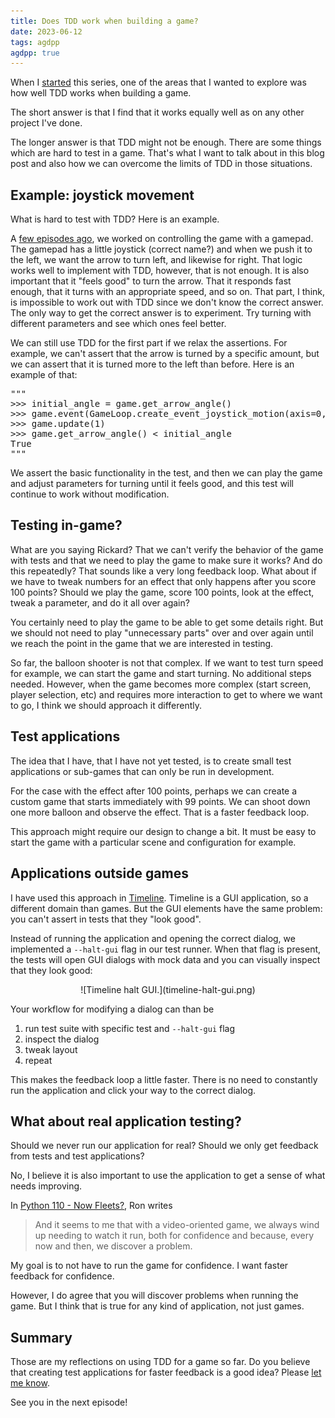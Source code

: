 ```yaml
---
title: Does TDD work when building a game?
date: 2023-06-12
tags: agdpp
agdpp: true
---
```


When I [started](/writing/agdpp-introduction/index.html) this series, one of
the areas that I wanted to explore was how well TDD works when building a game.

The short answer is that I find that it works equally well as on any other
project I've done.

The longer answer is that TDD might not be enough. There are some things which
are hard to test in a game. That's what I want to talk about in this blog post
and also how we can overcome the limits of TDD in those situations.

## Example: joystick movement

What is hard to test with TDD? Here is an example.

A [few episodes ago](/writing/agdpp-logitech-gamepad-f310/index.html), we
worked on controlling the game with a gamepad. The gamepad has a little
joystick (correct name?) and when we push it to the left, we want the arrow to
turn left, and likewise for right. That logic works well to implement with TDD,
however, that is not enough. It is also important that it "feels good" to turn
the arrow. That it responds fast enough, that it turns with an appropriate
speed, and so on. That part, I think, is impossible to work out with TDD since
we don't know the correct answer. The only way to get the correct answer is to
experiment. Try turning with different parameters and see which ones feel
better.

We can still use TDD for the first part if we relax the assertions. For
example, we can't assert that the arrow is turned by a specific amount, but we
can assert that it is turned more to the left than before. Here is an example
of that:

<div class="rliterate-code"><div class="rliterate-code-body"><div class="highlight"><pre><span></span><span class="sd">&quot;&quot;&quot;</span>
<span class="sd">&gt;&gt;&gt; initial_angle = game.get_arrow_angle()</span>
<span class="sd">&gt;&gt;&gt; game.event(GameLoop.create_event_joystick_motion(axis=0, value=-0.5))</span>
<span class="sd">&gt;&gt;&gt; game.update(1)</span>
<span class="sd">&gt;&gt;&gt; game.get_arrow_angle() &lt; initial_angle</span>
<span class="sd">True</span>
<span class="sd">&quot;&quot;&quot;</span>
</pre></div>
</div></div>
We assert the basic functionality in the test, and then we can play the game
and adjust parameters for turning until it feels good, and this test will
continue to work without modification.

## Testing in-game?

What are you saying Rickard? That we can't verify the behavior of the game with
tests and that we need to play the game to make sure it works? And do this
repeatedly? That sounds like a very long feedback loop. What about if we have
to tweak numbers for an effect that only happens after you score 100 points?
Should we play the game, score 100 points, look at the effect, tweak a
parameter, and do it all over again?

You certainly need to play the game to be able to get some details right. But
we should not need to play "unnecessary parts" over and over again until we
reach the point in the game that we are interested in testing.

So far, the balloon shooter is not that complex. If we want to test turn speed
for example, we can start the game and start turning. No additional steps
needed. However, when the game becomes more complex (start screen, player
selection, etc) and requires more interaction to get to where we want to go,
I think we should approach it differently.

## Test applications

The idea that I have, that I have not yet tested, is to create small test
applications or sub-games that can only be run in development.

For the case with the effect after 100 points, perhaps we can create a custom
game that starts immediately with 99 points. We can shoot down one more balloon
and observe the effect. That is a faster feedback loop.

This approach might require our design to change a bit. It must be easy to
start the game with a particular scene and configuration for example.

## Applications outside games

I have used this approach in [Timeline](/projects/timeline/index.html).
Timeline is a GUI application, so a different domain than games. But the GUI
elements have the same problem: you can't assert in tests that they "look
good".

Instead of running the application and opening the correct dialog, we
implemented a `--halt-gui` flag in our test runner. When that flag is present,
the tests will open GUI dialogs with mock data and you can visually inspect
that they look good:

<p>
<center>
![Timeline halt GUI.](timeline-halt-gui.png)
</center>
</p>

Your workflow for modifying a dialog can than be

1. run test suite with specific test and `--halt-gui` flag
2. inspect the dialog
3. tweak layout
4. repeat

This makes the feedback loop a little faster. There is no need to constantly
run the application and click your way to the correct dialog.

## What about real application testing?

Should we never run our application for real? Should we only get feedback from
tests and test applications?

No, I believe it is also important to use the application to get a sense of
what needs improving.

In [Python 110 - Now
Fleets?](https://ronjeffries.com/articles/-y023/python/-o110/110/), Ron writes

> And it seems to me that with a video-oriented game, we always wind up needing
> to watch it run, both for confidence and because, every now and then, we
> discover a problem.

My goal is to not have to run the game for confidence. I want faster feedback
for confidence.

However, I do agree that you will discover problems when running the game. But
I think that is true for any kind of application, not just games.

## Summary

Those are my reflections on using TDD for a game so far. Do you believe that
creating test applications for faster feedback is a good idea?  Please [let me
know](/contact/index.html).

See you in the next episode!
